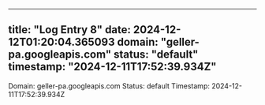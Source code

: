 
---
title: "Log Entry 8"
date: 2024-12-12T01:20:04.365093
domain: "geller-pa.googleapis.com"
status: "default"
timestamp: "2024-12-11T17:52:39.934Z"
---

Domain: geller-pa.googleapis.com
Status: default
Timestamp: 2024-12-11T17:52:39.934Z
